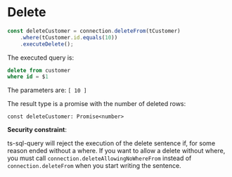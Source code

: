 # Delete

```ts
const deleteCustomer = connection.deleteFrom(tCustomer)
    .where(tCustomer.id.equals(10))
    .executeDelete();
```

The executed query is:
```sql
delete from customer 
where id = $1
```

The parameters are: `[ 10 ]`

The result type is a promise with the number of deleted rows:
```tsx
const deleteCustomer: Promise<number>
```

**Security constraint**:

ts-sql-query will reject the execution of the delete sentence if, for some reason ended without a where. If you want to allow a delete without where, you must call `connection.deleteAllowingNoWhereFrom` instead of `connection.deleteFrom` when you start writing the sentence.